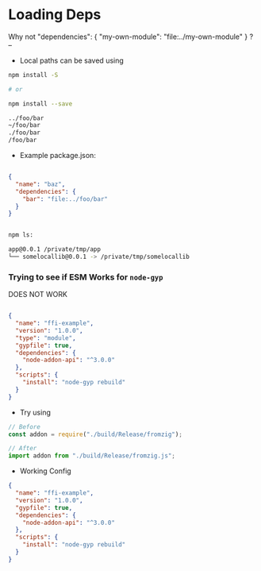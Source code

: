 # Loading Deps

Why not "dependencies": { "my-own-module": "file:../my-own-module" } ? – 

 
- Local paths can be saved using 
  
```bash
npm install -S   

# or

npm install --save 
```

```bash
../foo/bar
~/foo/bar
./foo/bar
/foo/bar
```

- Example package.json:

```json

{
  "name": "baz",
  "dependencies": {
    "bar": "file:../foo/bar"
  }
}
```

```bash

npm ls:

app@0.0.1 /private/tmp/app
└── somelocallib@0.0.1 -> /private/tmp/somelocallib
```

### Trying to see if ESM Works for `node-gyp`

DOES NOT WORK

```json

{
  "name": "ffi-example",
  "version": "1.0.0",
  "type": "module",
  "gypfile": true,
  "dependencies": {
    "node-addon-api": "^3.0.0"
  },
  "scripts": {
    "install": "node-gyp rebuild"
  }
}
```
- Try using
  
```js
// Before
const addon = require("./build/Release/fromzig");

// After
import addon from "./build/Release/fromzig.js";
```


- Working Config

```json
{
  "name": "ffi-example",
  "version": "1.0.0",
  "gypfile": true,
  "dependencies": {
    "node-addon-api": "^3.0.0"
  },
  "scripts": {
    "install": "node-gyp rebuild"
  }
}

```